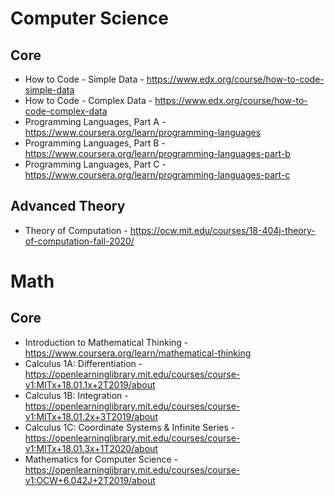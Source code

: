 # Computer Science

## Core
- How to Code - Simple Data - https://www.edx.org/course/how-to-code-simple-data
- How to Code - Complex Data - https://www.edx.org/course/how-to-code-complex-data
- Programming Languages, Part A - https://www.coursera.org/learn/programming-languages
- Programming Languages, Part B - https://www.coursera.org/learn/programming-languages-part-b
- Programming Languages, Part C - https://www.coursera.org/learn/programming-languages-part-c

## Advanced Theory
- Theory of Computation - https://ocw.mit.edu/courses/18-404j-theory-of-computation-fall-2020/

# Math

## Core
- Introduction to Mathematical Thinking - https://www.coursera.org/learn/mathematical-thinking
- Calculus 1A: Differentiation - https://openlearninglibrary.mit.edu/courses/course-v1:MITx+18.01.1x+2T2019/about
- Calculus 1B: Integration - https://openlearninglibrary.mit.edu/courses/course-v1:MITx+18.01.2x+3T2019/about
- Calculus 1C: Coordinate Systems & Infinite Series - https://openlearninglibrary.mit.edu/courses/course-v1:MITx+18.01.3x+1T2020/about
- Mathematics for Computer Science - https://openlearninglibrary.mit.edu/courses/course-v1:OCW+6.042J+2T2019/about
